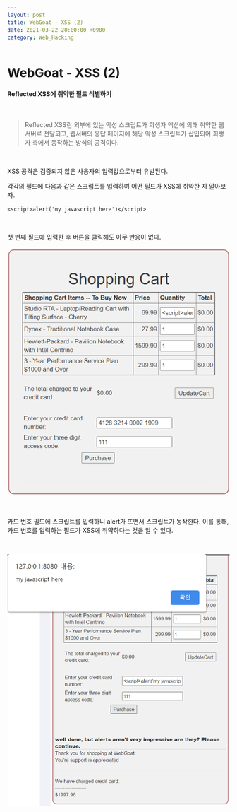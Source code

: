 ```yaml
---
layout: post
title: WebGoat - XSS (2)
date: 2021-03-22 20:00:00 +0900
category: Web_Hacking
---
```


# WebGoat - XSS (2) 

#### Reflected XSS에 취약한 필드 식별하기

<br/>

> Reflected XSS란 외부에 있는 악성 스크립트가 희생자 액션에 의해 취약한 웹서버로 전달되고, 웹서버의 응답 페이지에 해당 악성 스크립트가 삽입되어 희생자 측에서 동작하는 방식의 공격이다.

<br/>

XSS 공격은 검증되지 않은 사용자의 입력값으로부터 유발된다.

각각의 필드에 다음과 같은 스크립트를 입력하여 어떤 필드가 XSS에 취약한 지 알아보자.

```shell
<script>alert('my javascript here')</script>
```

<br/>

첫 번째 필드에 입력한 후 버튼을 클릭해도 아무 반응이 없다.

![webgoat_xss2_1](/public/img/webgoat_xss2_1.PNG)

<br/>

카드 번호 필드에 스크립트를 입력하니 alert가 뜨면서 스크립트가 동작한다. 이를 통해, 카드 번호를 입력하는 필드가 XSS에 취약하다는 것을 알 수 있다. 

<br/>

![webgoat_xss2_2](/public/img/webgoat_xss2_2.PNG)
